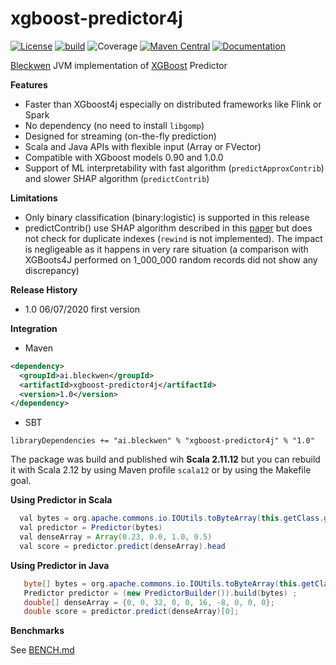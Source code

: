 xgboost-predictor4j
===================

[![License](https://img.shields.io/badge/License-Apache%202.0-blue.svg)](https://opensource.org/licenses/Apache-2.0)
[![build](https://github.com/BleckwenAI/xgboost-predictor4j/workflows/build/badge.svg)](https://github.com/BleckwenAI/xgboost-predictor4j/actions)
![Coverage](https://img.shields.io/badge/coverage-85%25-<COLOR>.svg)
[![Maven Central](https://maven-badges.herokuapp.com/maven-central/ai.bleckwen/xgboost-predictor4j/badge.svg)](https://maven-badges.herokuapp.com/maven-central/ai.bleckwen/xgboost-predictor4j)
[![Documentation](https://img.shields.io/badge/wiki-ok-<COLOR>.svg)](https://github.com/BleckwenAI/xgboost-predictor4j/wiki)

[Bleckwen](https://bleckwen.ai/) JVM implementation of [XGBoost](https://github.com/dmlc/xgboost/) Predictor

**Features**
* Faster than XGboost4j especially on distributed frameworks like Flink or Spark
* No dependency (no need to install `libgomp`)
* Designed for streaming (on-the-fly prediction)
* Scala and Java APIs with flexible input (Array or FVector)
* Compatible with XGboost models 0.90 and 1.0.0 
* Support of ML interpretability with fast algorithm (`predictApproxContrib`) and slower SHAP algorithm (`predictContrib`)

**Limitations**
* Only binary classification (binary:logistic) is supported in this release
* predictContrib() use SHAP algorithm described in this [paper](https://arxiv.org/pdf/1802.03888.pdf) but does not check for duplicate indexes (`rewind` is not implemented).
The impact is negligeable as it happens in very rare situation (a comparison with XGBoots4J performed on 1_000_000 random records did not show any discrepancy)

**Release History**
* 1.0 06/07/2020 first version

**Integration**

* Maven 
```xml
<dependency>
  <groupId>ai.bleckwen</groupId>
  <artifactId>xgboost-predictor4j</artifactId>
  <version>1.0</version>
</dependency>
```
* SBT
```
libraryDependencies += "ai.bleckwen" % "xgboost-predictor4j" % "1.0"
```

The package was build and published wih **Scala 2.11.12** but you can rebuild it with Scala 2.12 by using Maven profile `scala12` or by using the Makefile goal. 

**Using Predictor in Scala**

```java
  val bytes = org.apache.commons.io.IOUtils.toByteArray(this.getClass.getResourceAsStream("/path_to.model"))
  val predictor = Predictor(bytes)
  val denseArray = Array(0.23, 0.0, 1.0, 0.5)
  val score = predictor.predict(denseArray).head
```

**Using Predictor in Java**

```java
   byte[] bytes = org.apache.commons.io.IOUtils.toByteArray(this.getClass().getResourceAsStream("/path_to.model"));
   Predictor predictor = (new PredictorBuilder()).build(bytes) ;
   double[] denseArray = {0, 0, 32, 0, 0, 16, -8, 0, 0, 0};
   double score = predictor.predict(denseArray)[0];
```

**Benchmarks**

See [BENCH.md](https://github.com/BleckwenAI/xgboost-predictor4j/blob/master/BENCH.md)


